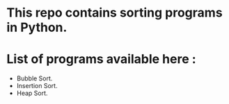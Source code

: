 # This repo contains sorting programs in Python.
# List of programs available here :
 - Bubble Sort.
 - Insertion Sort.
 - Heap Sort.
